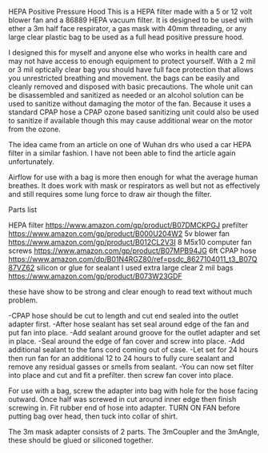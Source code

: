 HEPA Positive Pressure Hood
This is a HEPA filter made with a 5 or 12 volt blower fan and a 86889 HEPA vacuum filter.
It is designed to be used with ether a 3m half face respirator, a gas mask with 40mm threading, or any large clear plastic bag to be used as a full head positive pressure hood.

I designed this for myself and anyone else who works in health care and may not have access to enough equipment to protect yourself. With a 2 mil or 3 mil optically clear bag you should have full face protection that allows you unrestricted breathing and movement. the bags can be easily and cleanly removed and disposed with basic precautions.
The whole unit can be disassembled and sanitized as needed or an alcohol solution can be used to sanitize without damaging the motor of the fan. Because it uses a standard CPAP hose a CPAP ozone based sanitizing unit could also be used to sanitize if available though this may cause additional wear on the motor from the ozone.

The idea came from an article on one of Wuhan drs who used a car HEPA filter in a similar fashion. I have not been able to find the article again unfortunately.

Airflow for use with a bag is more then enough for what the average human breathes. It does work with mask or respirators as well but not as effectively and still requires some lung force to draw air though the filter.

Parts list

HEPA filter https://www.amazon.com/gp/product/B07DMCKPGJ
prefilter https://www.amazon.com/gp/product/B000U204W2
5v blower fan https://www.amazon.com/gp/product/B012CL2V3I
8 M5x10 computer fan screws https://www.amazon.com/gp/product/B07MPB94JG
6ft CPAP hose https://www.amazon.com/dp/B01N4RGZ80/ref=psdc_8627104011_t3_B07Q87VZ62
silicon or glue for sealant
I used extra large clear 2 mil bags
https://www.amazon.com/gp/product/B073W23GDF

these have show to be strong and clear enough to read text without much problem.

-CPAP hose should be cut to length and cut end sealed into the outlet adapter first.
-After hose sealant has set seal around edge of the fan and put fan into place.
-Add sealant around groove for the outlet adapter and set in place.
-Seal around the edge of fan cover and screw into place.
-Add additional sealant to the fans cord coming out of case.
-Let set for 24 hours then run fan for an additional 12 to 24 hours to fully cure sealant and
remove any residual gasses or smells from sealant.
-You can now set filter into place and cut and fit a prefilter. then screw fan cover into place.

For use with a bag, screw the adapter into bag with hole for the hose facing outward. Once half was screwed in cut around inner edge then finish screwing in.
Fit rubber end of hose into adapter. TURN ON FAN before putting bag over head, then tuck into collar of shirt.

The 3m mask adapter consists of 2 parts. The 3mCoupler and the 3mAngle, these should be glued or siliconed together.
